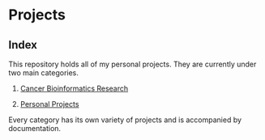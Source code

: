 # Projects

## Index

This repository holds all of my personal projects. They are currently under two main categories.

1. [Cancer Bioinformatics Research](https://github.com/cansuyalcinn/Projects-Portfolio/tree/master/Cancer%20Bioinformatics%20Research "Research") 

2. [Personal Projects](https://github.com/cansuyalcinn/Projects-Portfolio/tree/master/Personal%20Projects "Projects") 

Every category has its own variety of projects and is accompanied by documentation.


